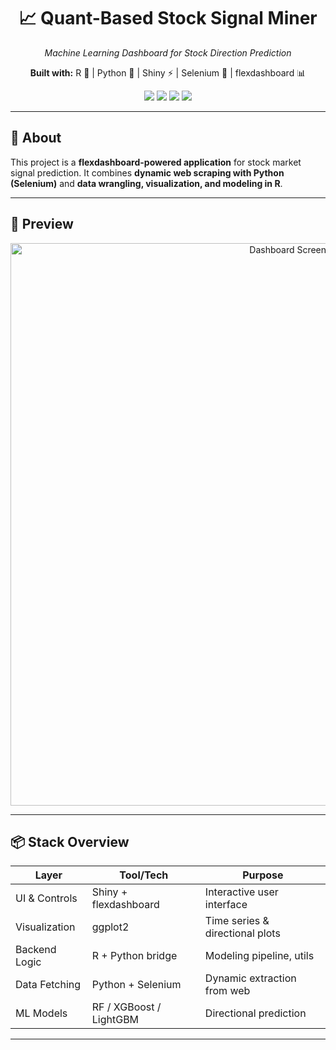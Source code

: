 <h1 align="center">📈 Quant-Based Stock Signal Miner</h1>
<p align="center"><i>Machine Learning Dashboard for Stock Direction Prediction</i></p>
<p align="center"><b>Built with:</b> R 🧠 | Python 🐍 | Shiny ⚡ | Selenium 🤖 | flexdashboard 📊</p>
<p align="center">
  <img src="https://img.shields.io/badge/build-stable-green?style=flat-square&logo=r" />
  <img src="https://img.shields.io/badge/frontend-shiny-blueviolet?style=flat-square&logo=shiny" />
  <img src="https://img.shields.io/badge/backend-python-yellow?style=flat-square&logo=python" />
  <img src="https://img.shields.io/badge/models-ML%20powered-brightgreen?style=flat-square&logo=mlflow" />
</p>

---

## 🧵 About

This project is a **flexdashboard-powered application** for stock market signal prediction. It combines **dynamic web scraping with Python (Selenium)** and **data wrangling, visualization, and modeling in R**.

---

## 🚀 Preview

<p align="center">
  <img width="900" alt="Dashboard Screenshot" src="https://github.com/user-attachments/assets/316fd9a9-5ee2-41a8-b99b-cd6c0b9b850b" />
</p>

---

## 📦 Stack Overview

| Layer            | Tool/Tech       | Purpose                          |
|------------------|------------------|----------------------------------|
| UI & Controls     | Shiny + flexdashboard | Interactive user interface     |
| Visualization     | ggplot2           | Time series & directional plots |
| Backend Logic     | R + Python bridge | Modeling pipeline, utils       |
| Data Fetching     | Python + Selenium | Dynamic extraction from web     |
| ML Models         | RF / XGBoost / LightGBM | Directional prediction       |

---
